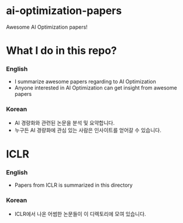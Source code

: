 # ai-optimization-papers
Awesome AI Optimization papers!

# What I do in this repo?
### English
- I summarize awesome papers regarding to AI Optimization
- Anyone interested in AI Optimization can get insight from awesome papers

### Korean
- AI 경량화와 관련된 논문을 분석 및 요약합니다.
- 누구든 AI 경량화에 관심 있는 사람은 인사이트를 얻어갈 수 있습니다.

# ICLR
### English
- Papers from ICLR is summarized in this directory

### Korean
- ICLR에서 나온 어썸한 논문들이 이 디렉토리에 모여 있습니다.